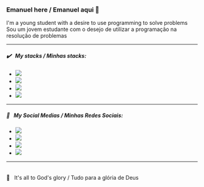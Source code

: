 ### Emanuel here / Emanuel aqui 👋
I'm a young student with a desire to use programming to solve problems<br/>Sou um jovem estudante com o desejo de utilizar a programação na resolução de problemas
___
##### :heavy_check_mark: &nbsp; My stacks / Minhas stacks:
* <img src="https://img.shields.io/badge/python-%233776AB.svg?&style=flat-square&logo=python&logoColor=white"/>
* <img src="https://img.shields.io/badge/html-%23239120.svg?&style=flat-square&logo=html5&logoColor=white"/>
* <img src="https://img.shields.io/badge/css-%23239120.svg?&style=flat-square&logo=css3&logoColor=white"/>
* <img src="https://img.shields.io/badge/javascript-%23F7DF1E.svg?&style=flat-square&logo=javascript&logoColor=black&labelColor=black"/>
___
##### :link: &nbsp; My Social Medias / Minhas Redes Sociais:
* [<img src="https://img.shields.io/badge/linkedin-%230077B5.svg?&style=for-the-badge&logo=linkedin&logoColor=white"/>](https://www.linkedin.com/in/almeida-emanuel/)
* [<img src="https://img.shields.io/badge/facebook-%231877F2.svg?&style=for-the-badge&logo=facebook&logoColor=white"/>](https://www.facebook.com/em4nuel.almeida/)
* [<img src="https://img.shields.io/badge/instagram-%23E4405F.svg?&style=for-the-badge&logo=instagram&logoColor=white"/>](https://www.instagram.com/em_almeid/)
* [<img src="https://img.shields.io/badge/twitter-%231DA1F2.svg?&style=for-the-badge&logo=twitter&logoColor=white"/>](https://www.twitter.com/em_almeid/)
___
######
:pray: &nbsp; It's all to God's glory / Tudo para a glória de Deus
